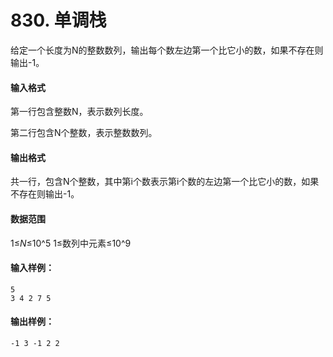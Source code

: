 # 830. 单调栈

给定一个长度为N的整数数列，输出每个数左边第一个比它小的数，如果不存在则输出-1。

#### 输入格式

第一行包含整数N，表示数列长度。

第二行包含N个整数，表示整数数列。

#### 输出格式

共一行，包含N个整数，其中第i个数表示第i个数的左边第一个比它小的数，如果不存在则输出-1。

#### 数据范围

1≤*N*≤10^5
1≤数列中元素≤10^9

#### 输入样例：

```
5
3 4 2 7 5
```

#### 输出样例：

```
-1 3 -1 2 2
```